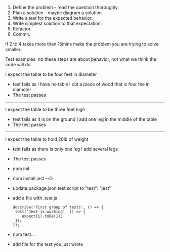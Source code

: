 1. Define the problem - read the question thoroughly. 
2. Plan a solution - maybe diagram a solution.
3. Write a test for the expected behavior. 
4. Write simplest solution to that expectation.
5. Refactor. 
6. Commit.

If 2 to 4 takes more than 15mins make the problem you are trying to solve smaller.

Test examples: nb these steps are about behavior, not what we think the code will do.

I expect the table to be four feet in diameter
- test fails as i have no table
I cut a piece of wood that is four fee in diameter
- The test passes
--- 
I expect the table to be three feet high
- test fails as it is on the ground
I add one leg in the middle of the table
- The test passes
---
I expect the table to hold 20lb of weight
- test fails as there is only one leg
I add several legs 
- The test passes


- npm init
- npm install jest --D
- update package.json test script to "test": "jest"
- add a file with .test.js
  ```
  describe('First group of tests', () => {
   test('Jest is working', () => {
      expect(1).toBe(1);
   });
  });
  ```
- npm test... 
- add file for the test you just wrote
